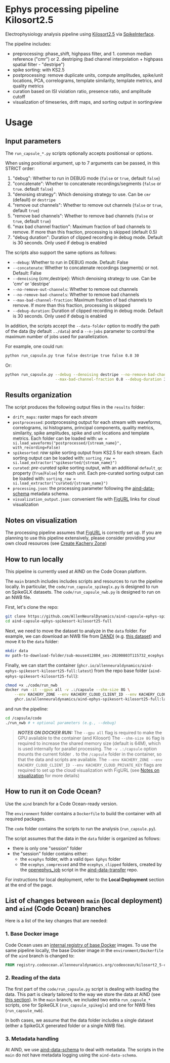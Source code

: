 # Ephys processing pipeline Kilosort2.5

Electrophysiology analysis pipeline using [Kilosort2.5](https://github.com/MouseLand/Kilosort/tree/v2.5) via [SpikeInterface](https://github.com/SpikeInterface/spikeinterface).

The pipeline includes:

- preprocessing: phase_shift, highpass filter, and 1. common median reference ("cmr") or 2. destriping (bad channel interpolation + highpass spatial filter - "destripe")
- spike sorting: with KS2.5
- postprocessing: remove duplicate units, compute amplitudes, spike/unit locations, PCA, correlograms, template similarity, template metrics, and quality metrics
- curation based on ISI violation ratio, presence ratio, and amplitude cutoff
- visualization of timeseries, drift maps, and sorting output in sortingview

# Usage

## Input parameters

The `run_capsule_*.py` scripts optionally accepts positionsal or options.

When using positional argument, up to 7 arguments can be passed, in this STRICT order:

1. "debug": Whether to run in DEBUG mode (`false` or `true`, default `false`)
2. "concatenate": Whether to concatenate recordings/segments (`false` or `true`. default `false`)
3. "denoising strategy": Which denoising strategy to use. Can be `cmr` (default) or `destripe`
4. "remove out channels": Whether to remove out channels (`false` or `true`, default `true`)
5. "remove bad channels": Whether to remove bad channels (`false` or `true`, default `true`)
6. "max bad channel fraction": Maximum fraction of bad channels to remove. If more than this fraction, processing is skipped (default 0.5)
7. "debug duration": Duration of clipped recording in debug mode. Default is 30 seconds. Only used if debug is enabled


The scripts also support the same options as follows:

- `--debug`: Whether to run in DEBUG mode. Default: False
- `--concatenate`: Whether to concatenate recordings (segments) or not. Default: False
- `--denoising` {cmr,destripe}: Which denoising strategy to use. Can be 'cmr' or 'destripe'
- `--no-remove-out-channels`: Whether to remove out channels
- `--no-remove-bad-channels`: Whether to remove bad channels
- `--max-bad-channel-fraction`: Maximum fraction of bad channels to remove. If more than this fraction, processing is skipped
- `--debug-duration`: Duration of clipped recording in debug mode. Default is 30 seconds. Only used if debug is enabled

In addition, the scripts accept the `--data-folder` option to modify the path of the data (by default `../data`) 
and a `--n-jobs` parameter to control the maximum number of jobs used for parallelization.


For example, one could run:
```bash
python run_capsule.py true false destripe true false 0.8 30
```
Or:
```bash
python run_capsule.py --debug --denoising destripe --no-remove-bad-channels \
                      --max-bad-channel-fraction 0.8 --debug-duration 30
```

## Results organization

The script produces the following output files in the `results` folder:

- `drift_maps`: raster maps for each *stream*
- `postprocessed`: postprocessing output for each stream with waveforms, correlograms, isi histograms, principal components, quality metrics, similarity, spike amplitudes, spike and unit locations and template metrics. Each folder can be loaded with: `we = si.load_waveforms("postprocessed/{stream_name}", with_recording=False)`
- `spikesorted`: *raw* spike sorting output from KS2.5 for each stream. Each sorting output can be loaded with: `sorting_raw = si.load_extractor("spikesorted/{stream_name}")`
- `curated`: *pre-curated* spike sorting output, with an additional `default_qc` property (`True`/`False`) for each unit. Each pre-curated sorting output can be loaded with: `sorting_raw = si.load_extractor("curated/{stream_name}")`
- `processing.json`: the processing parameter following the [aind-data-schema](https://github.com/AllenNeuralDynamics/aind-data-schema) metadata schema.
- `visualization_output.json`: convenient file with [FigURL](https://github.com/flatironinstitute/figurl) links for cloud visualization

## Notes on visualization

The processing pipeline assumes that [FigURL](https://github.com/flatironinstitute/figurl) is correctly set up.
If you are planning to use this pipeline extensively, please consider providing your own cloud resources (see [Create Kachery Zone](https://github.com/flatironinstitute/kachery-cloud/blob/main/doc/create_kachery_zone.md))


## How to run locally

This pipeline is currently used at AIND on the Code Ocean platform. 

The `main` branch includes includes scripts and resources to run the pipeline locally.
In particular, the `code/run_capsule_spikeglx.py` is designed to run on SpikeGLX datasets.
The `code/run_capsule_nwb.py` is designed to run on an NWB file.

First, let's clone the repo:

```bash
git clone https://github.com/AllenNeuralDynamics/aind-capsule-ephys-spikesort-kilosort25-full
cd aind-capsule-ephys-spikesort-kilosort25-full
```


Next, we need to move the dataset to analyze in the `data` folder. 
For example, we can download an NWB file from [DANDI](https://dandiarchive.org/) (e.g. [this dataset](https://dandiarchive.org/dandiset/000028/draft/files?location=sub-mouse412804)) and 
move it to the `data` folder:

```bash
mkdir data
mv path-to-download-folder/sub-mouse412804_ses-20200803T115732_ecephys.nwb data
```

Finally, we can start the container (`ghcr.io/allenneuraldynamics/aind-ephys-spikesort-kilosort25-full:latest`) 
from the repo base folder (`aind-ephys-spikesort-kilosort25-full`):
```bash
chmod +x ./code/run_nwb
docker run -it --gpus all -v .:/capsule --shm-size 8G \
    --env KACHERY_ZONE --env KACHERY_CLOUD_CLIENT_ID --env KACHERY_CLOUD_PRIVATE_KEY \
    ghcr.io/allenneuraldynamics/aind-ephys-spikesort-kilosort25-full:latest
```

and run the pipeline:
```bash
cd /capsule/code
./run_nwb # + optional parameters (e.g., --debug)
```

> **_NOTES ON DOCKER RUN:_**
> The `--gpu all` flag is required to make the GPU available to the container (and Kilosort)
> The `--shm-size 8G` flag is required to increase the shared memory size (default is 64M), which is used internally for parallel processing.
> The `-v .:/capsule` option mounts the current folder `.` to the `/capsule` folder in the container, so that the data and scripts are available.
> The `--env KACHERY_ZONE --env KACHERY_CLOUD_CLIENT_ID --env KACHERY_CLOUD_PRIVATE_KEY` flags are required to set up the cloud visualization with FigURL (see [Notes on visualization](#notes-on-visualization) for more details)

## How to run it on Code Ocean?

Use the `aind` branch for a Code Ocean-ready version.

The `environment` folder contains a `Dockerfile` to build the container with all required packages.

The `code` folder contains the scripts to run the analysis (`run_capsule.py`). 

The script assumes that the data in the `data` folder is organized as follows:

- there is only one "session" folder
- the "session" folder contains either:
  - the `ecephys` folder, with a valid `Open Ephys` folder
  - the `ecephys_compressed` and the `ecephys_clipped` folders, created by the [openephys_job](https://github.com/AllenNeuralDynamics/aind-data-transfer/blob/main/src/aind_data_transfer/jobs/openephys_job.py) script in the [aind-data-transfer](https://github.com/AllenNeuralDynamics/aind-data-transfer) repo.

For instructions for local deployment, refer to the **Local Deployment** section at the end of the page.



## List of changes between `main` (local deployment) and `aind` (Code Ocean) branches

Here is a list of the key changes that are needed:

### 1. Base Docker image

Code Ocean uses an [internal registry of base Docker](https://github.com/AllenNeuralDynamics/aind-capsule-ephys-spikesort-kilosort25-full/blob/84eab15e52d2ae24d2035b97e42d593c6cbfac52/environment/Dockerfile#L2) images. To use the same pipeline locally, 
the base Docker image in the `environment/Dockerfile` of the `aind` branch is changed to:

```Dockerfile
FROM registry.codeocean.allenneuraldynamics.org/codeocean/kilosort2_5-compiled-base:latest
```

### 2. Reading of the data

The first part of the `code/run_capsule.py` script is dealing with loading the data. 
This part is clearly tailored to the way we store the data at AIND (see [this section](https://github.com/AllenNeuralDynamics/aind-capsule-ephys-spikesort-kilosort25-full/blob/84eab15e52d2ae24d2035b97e42d593c6cbfac52/code/run_capsule.py#L240-L286)).
In the `main` branch, we included two extra `run_capsule_*` scripts, one for SpikeGLX (`run_capsule_spikeglx`) and one for NWB files (`run_capsule_nwb`).

In both cases, we assume that the data folder includes a single dataset (either a SpikeGLX generated folder or 
a single NWB file).

### 3. Metadata handling

At AIND, we use [aind-data-schema](https://aind-data-schema.readthedocs.io/en/stable/) to deal with metadata. 
The scripts in the `main` do not have metadata logging using the `aind-data-schema`.


